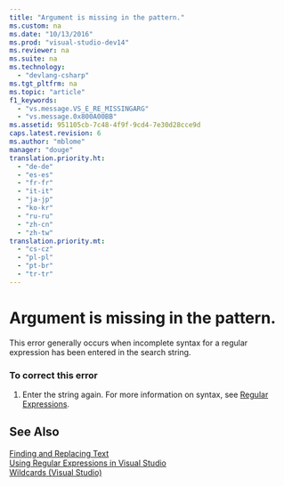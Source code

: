 ```yaml
---
title: "Argument is missing in the pattern."
ms.custom: na
ms.date: "10/13/2016"
ms.prod: "visual-studio-dev14"
ms.reviewer: na
ms.suite: na
ms.technology: 
  - "devlang-csharp"
ms.tgt_pltfrm: na
ms.topic: "article"
f1_keywords: 
  - "vs.message.VS_E_RE_MISSINGARG"
  - "vs.message.0x800A00BB"
ms.assetid: 951105cb-7c48-4f9f-9cd4-7e30d28cce9d
caps.latest.revision: 6
ms.author: "mblome"
manager: "douge"
translation.priority.ht: 
  - "de-de"
  - "es-es"
  - "fr-fr"
  - "it-it"
  - "ja-jp"
  - "ko-kr"
  - "ru-ru"
  - "zh-cn"
  - "zh-tw"
translation.priority.mt: 
  - "cs-cz"
  - "pl-pl"
  - "pt-br"
  - "tr-tr"
---
```

# Argument is missing in the pattern.
This error generally occurs when incomplete syntax for a regular expression has been entered in the search string.  
  
### To correct this error  
  
1.  Enter the string again. For more information on syntax, see [Regular Expressions](../ide/using-regular-expressions-in-visual-studio.md).  
  
## See Also  
 [Finding and Replacing Text](../ide/finding-and-replacing-text.md)   
 [Using Regular Expressions in Visual Studio](../ide/using-regular-expressions-in-visual-studio.md)   
 [Wildcards (Visual Studio)](assetId:///9745c56f-0b73-44e1-b393-c17e39670c26)
